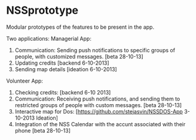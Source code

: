 NSSprototype
============

Modular prototypes of the features to be present in the app.

Two applications:
Managerial App:
1. Communication: Sending push notifications to specific groups of people, with customized messages. [beta 28-10-13]
2. Updating credits [backend 6-10-2013]
3. Sending map details [ideation 6-10-2013]

Volunteer App:
1. Checking credits: [backend 6-10 2013]
2. Communication: Receiving push notifications, and sending them to restricted groups of people with custom messages. [beta 28-10-13]
3. Interactive map for Dos: [https://github.com/stejasvin/NSSDOS-App 3-10-2013 Ideation]
4. Integration of the NSS Calendar with the accunt associated with their phone [beta 28-10-13] 
